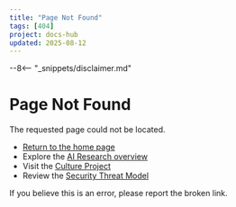 ```yaml
---
title: "Page Not Found"
tags: [404]
project: docs-hub
updated: 2025-08-12
---
```


--8<-- "_snippets/disclaimer.md"

# Page Not Found

The requested page could not be located.

- [Return to the home page](index.md)
- Explore the [AI Research overview](ai-research/index.md)
- Visit the [Culture Project](culture-project/index.md)
- Review the [Security Threat Model](security/threat-model.md)

If you believe this is an error, please report the broken link.
